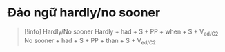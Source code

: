 # Đảo ngữ hardly/no sooner

> [!info] Hardly/No sooner
> Hardly + had + S + PP + when + S + V<sub>ed/C2</sub>
> No sooner + had + S + PP + than + S + V<sub>ed/C2</sub>
